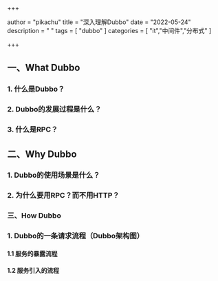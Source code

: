 +++

author = "pikachu"
title = "深入理解Dubbo"
date = "2022-05-24"
description = " "
tags = [
    "dubbo"
]
categories = [
    "it","中间件","分布式"
]

+++



## 一、What Dubbo



### 1. 什么是Dubbo？



### 2. Dubbo的发展过程是什么？



### 3. 什么是RPC？





## 二、Why Dubbo



### 1. Dubbo的使用场景是什么？





### 2. 为什么要用RPC？而不用HTTP？





### 三、How Dubbo



### 1. Dubbo的一条请求流程（Dubbo架构图）



#### 1.1 服务的暴露流程



#### 1.2 服务引入的流程



